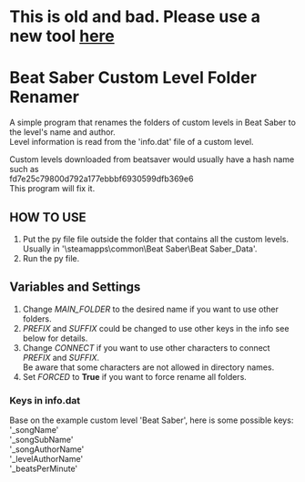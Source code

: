 # This is old and bad. Please use a new tool [here](https://github.com/qe201020335/BeatSaverZipRenamer)

# Beat Saber Custom Level Folder Renamer
A simple program that renames the folders of custom levels in Beat Saber to the level's name and author.  
Level information is read from the 'info.dat' file of a custom level.

Custom levels downloaded from beatsaver would usually have a hash name such as  
fd7e25c79800d792a177ebbbf6930599dfb369e6  
This program will fix it.


## HOW TO USE
1. Put the py file file outside the folder that contains all the custom levels.  
Usually in '\steamapps\common\Beat Saber\Beat Saber_Data'.  
2. Run the py file.  


## Variables and Settings
1. Change *MAIN_FOLDER* to the desired name if you want to use other folders.  
2. *PREFIX* and *SUFFIX* could be changed to use other keys in the info see below for details.
3. Change *CONNECT* if you want to use other characters to connect *PREFIX* and *SUFFIX*.  
Be aware that some characters are not allowed in directory names.  
4. Set *FORCED* to **True** if you want to force rename all folders.


### Keys in info.dat
Base on the example custom level 'Beat Saber', here is some possible keys:  
'_songName'  
'_songSubName'  
'_songAuthorName'  
'_levelAuthorName'  
'_beatsPerMinute'


